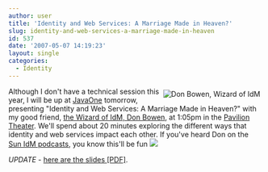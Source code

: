 ```yaml
---
author: user
title: 'Identity and Web Services: A Marriage Made in Heaven?'
slug: identity-and-web-services-a-marriage-made-in-heaven
id: 537
date: '2007-05-07 14:19:23'
layout: single
categories:
  - Identity
---
```


[<span style="margin: 5px; float: right;">![Don Bowen, Wizard of IdM](https://opends.dev.java.net/public/misc/bio-photos/bowen.jpg)</span>](http://blogs.sun.com/wizidm/ "Don Bowen, Wizard of IdM")

Although I don't have a technical session this year, I will be up at [JavaOne](http://java.sun.com/javaone/sf/) tomorrow, presenting "Identity and Web Services: A Marriage Made in Heaven?" with my good friend, [the Wizard of IdM, Don Bowen](http://blogs.sun.com/wizidm/), at 1:05pm in the [Pavilion Theater](http://java.sun.com/javaone/sf/activities.jsp#theater). We'll spend about 20 minutes exploring the different ways that identity and web services impact each other. If you've heard Don on the [Sun IdM podcasts](http://www.sun.com/software/products/identity/podcasts.jsp), you know this'll be fun ![](http://blogs.sun.com/images/smileys/smile.gif)

_UPDATE_ - [here are the slides [PDF]](http://blog.superpat.com/images/IdentityWebServicesJ107.pdf).